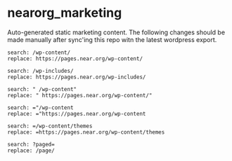 # nearorg_marketing

Auto-generated static marketing content. The following changes should be made manually after sync'ing this repo witn the latest wordpress export.
```To reference high bandwidth assets from wordpress
search: /wp-content/
replace: https://pages.near.org/wp-content/

search: /wp-includes/
replace: https://pages.near.org/wp-includes/

search: " /wp-content"
replace: " https://pages.near.org/wp-content/"

search: ="/wp-content
replace: ="https://pages.near.org/wp-content

search: =/wp-content/themes
replace: =https://pages.near.org/wp-content/themes

search: ?paged=
replace: /page/
